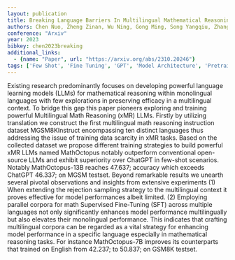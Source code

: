 ```yaml
---
layout: publication
title: Breaking Language Barriers In Multilingual Mathematical Reasoning: Insights And Observations
authors: Chen Nuo, Zheng Zinan, Wu Ning, Gong Ming, Song Yangqiu, Zhang Dongmei, Li Jia
conference: "Arxiv"
year: 2023
bibkey: chen2023breaking
additional_links:
  - {name: "Paper", url: "https://arxiv.org/abs/2310.20246"}
tags: ['Few Shot', 'Fine Tuning', 'GPT', 'Model Architecture', 'Pretraining Methods', 'Training Techniques']
---
```

Existing research predominantly focuses on developing powerful language learning models (LLMs) for mathematical reasoning within monolingual languages with few explorations in preserving efficacy in a multilingual context. To bridge this gap this paper pioneers exploring and training powerful Multilingual Math Reasoning (xMR) LLMs. Firstly by utilizing translation we construct the first multilingual math reasoning instruction dataset MGSM8KInstruct encompassing ten distinct languages thus addressing the issue of training data scarcity in xMR tasks. Based on the collected dataset we propose different training strategies to build powerful xMR LLMs named MathOctopus notably outperform conventional open-source LLMs and exhibit superiority over ChatGPT in few-shot scenarios. Notably MathOctopus-13B reaches 47.637; accuracy which exceeds ChatGPT 46.337; on MGSM testset. Beyond remarkable results we unearth several pivotal observations and insights from extensive experiments (1) When extending the rejection sampling strategy to the multilingual context it proves effective for model performances albeit limited. (2) Employing parallel corpora for math Supervised Fine-Tuning (SFT) across multiple languages not only significantly enhances model performance multilingually but also elevates their monolingual performance. This indicates that crafting multilingual corpora can be regarded as a vital strategy for enhancing model performance in a specific language especially in mathematical reasoning tasks. For instance MathOctopus-7B improves its counterparts that trained on English from 42.237; to 50.837; on GSM8K testset.
